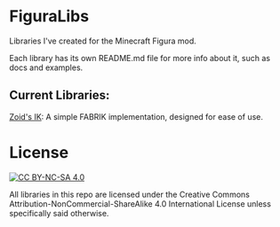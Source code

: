 # FiguraLibs
Libraries I've created for the Minecraft Figura mod.

Each library has its own README.md file for more info about it, such as docs and examples.

## Current Libraries:

[Zoid's IK](https://github.com/TheZoidMaster/FiguraLibs/tree/main/ZoidsIK): A simple FABRIK implementation, designed for ease of use.

# License
[![CC BY-NC-SA 4.0][cc-by-nc-sa-shield]][cc-by-nc-sa]

All libraries in this repo are licensed under the Creative Commons Attribution-NonCommercial-ShareAlike 4.0 International License unless specifically said otherwise.

[cc-by-nc-sa]: http://creativecommons.org/licenses/by-nc-sa/4.0/
[cc-by-nc-sa-shield]: https://img.shields.io/badge/License-CC%20BY--NC--SA%204.0-lightgrey.svg
